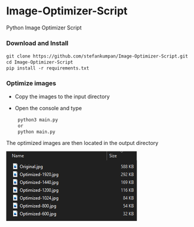 # Image-Optimizer-Script
Python Image Optimizer Script

### Download and Install 

    git clone https://github.com/stefankumpan/Image-Optimizer-Script.git
    cd Image-Optimizer-Script
    pip install -r requirements.txt
    
### Optimize images

- Copy the images to the input directory 
- Open the console and type 



       python3 main.py 
       or
       python main.py 

The optimized images are then located in the output directory	

![ImagesSizes](./res/original_optimized.png)
